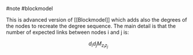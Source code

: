 #note #blockmodel 

This is advanced version of [[Blockmodel]] which adds also the degrees of the nodes to recreate the degree sequence. The main detail is that the number of expected links between nodes i and j is:

$$d_i d_j M_{z_i z_j}$$
